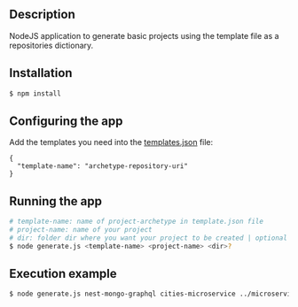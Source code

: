 ## Description

NodeJS application to generate basic projects using the template file as a repositories dictionary.

## Installation

```bash
$ npm install
```

## Configuring the app

Add the templates you need into the [templates.json](./templates.json) file:

```jsonc
{
  "template-name": "archetype-repository-uri"
}
```

## Running the app

```bash
# template-name: name of project-archetype in template.json file
# project-name: name of your project
# dir: folder dir where you want your project to be created | optional parameter
$ node generate.js <template-name> <project-name> <dir>?
```

## Execution example

```bash
$ node generate.js nest-mongo-graphql cities-microservice ../microservices/
```